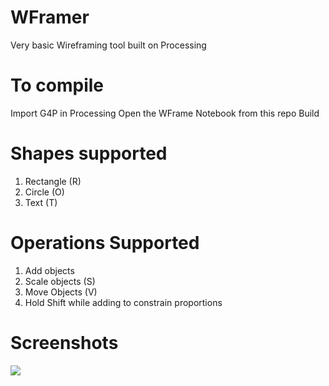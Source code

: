 # WFramer
Very basic Wireframing tool built on Processing

# To compile
Import G4P in Processing
Open the WFrame Notebook from this repo
Build

# Shapes supported
1. Rectangle (R)
2. Circle (O)
3. Text (T)

# Operations Supported
1. Add objects 
2. Scale objects (S)
3. Move Objects (V)
4. Hold Shift while adding to constrain proportions

# Screenshots
![](https://github.com/heysupratim/WFramer/blob/master/screenshots/WFramer%20Screenshot%201.png)

